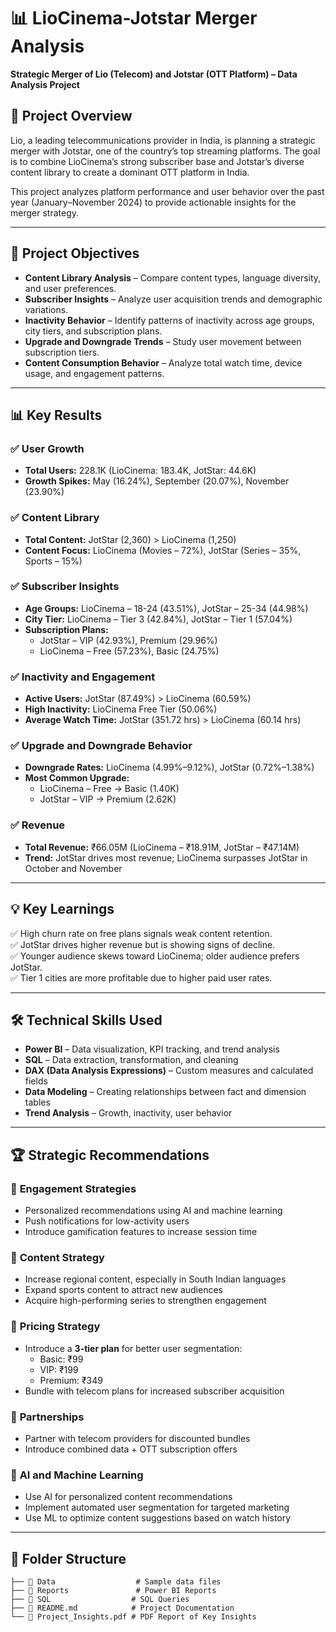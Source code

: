 # 📊 LioCinema-Jotstar Merger Analysis  
**Strategic Merger of Lio (Telecom) and Jotstar (OTT Platform) – Data Analysis Project**  

## 🚀 Project Overview  
Lio, a leading telecommunications provider in India, is planning a strategic merger with Jotstar, one of the country’s top streaming platforms. The goal is to combine LioCinema’s strong subscriber base and Jotstar’s diverse content library to create a dominant OTT platform in India.  

This project analyzes platform performance and user behavior over the past year (January–November 2024) to provide actionable insights for the merger strategy.  

---

## 🎯 Project Objectives  
- **Content Library Analysis** – Compare content types, language diversity, and user preferences.  
- **Subscriber Insights** – Analyze user acquisition trends and demographic variations.  
- **Inactivity Behavior** – Identify patterns of inactivity across age groups, city tiers, and subscription plans.  
- **Upgrade and Downgrade Trends** – Study user movement between subscription tiers.  
- **Content Consumption Behavior** – Analyze total watch time, device usage, and engagement patterns.  

---

## 📊 Key Results  
### ✅ **User Growth**  
- **Total Users:** 228.1K (LioCinema: 183.4K, JotStar: 44.6K)  
- **Growth Spikes:** May (16.24%), September (20.07%), November (23.90%)  

### ✅ **Content Library**  
- **Total Content:** JotStar (2,360) > LioCinema (1,250)  
- **Content Focus:** LioCinema (Movies – 72%), JotStar (Series – 35%, Sports – 15%)  

### ✅ **Subscriber Insights**  
- **Age Groups:** LioCinema – 18-24 (43.51%), JotStar – 25-34 (44.98%)  
- **City Tier:** LioCinema – Tier 3 (42.84%), JotStar – Tier 1 (57.04%)  
- **Subscription Plans:**  
   - JotStar – VIP (42.93%), Premium (29.96%)  
   - LioCinema – Free (57.23%), Basic (24.75%)  

### ✅ **Inactivity and Engagement**  
- **Active Users:** JotStar (87.49%) > LioCinema (60.59%)  
- **High Inactivity:** LioCinema Free Tier (50.06%)  
- **Average Watch Time:** JotStar (351.72 hrs) > LioCinema (60.14 hrs)  

### ✅ **Upgrade and Downgrade Behavior**  
- **Downgrade Rates:** LioCinema (4.99%–9.12%), JotStar (0.72%–1.38%)  
- **Most Common Upgrade:**  
   - LioCinema – Free → Basic (1.40K)  
   - JotStar – VIP → Premium (2.62K)  

### ✅ **Revenue**  
- **Total Revenue:** ₹66.05M (LioCinema – ₹18.91M, JotStar – ₹47.14M)  
- **Trend:** JotStar drives most revenue; LioCinema surpasses JotStar in October and November  

---

## 💡 Key Learnings  
✅ High churn rate on free plans signals weak content retention.  
✅ JotStar drives higher revenue but is showing signs of decline.  
✅ Younger audience skews toward LioCinema; older audience prefers JotStar.  
✅ Tier 1 cities are more profitable due to higher paid user rates.  

---

## 🛠️ Technical Skills Used  
- **Power BI** – Data visualization, KPI tracking, and trend analysis  
- **SQL** – Data extraction, transformation, and cleaning  
- **DAX (Data Analysis Expressions)** – Custom measures and calculated fields  
- **Data Modeling** – Creating relationships between fact and dimension tables  
- **Trend Analysis** – Growth, inactivity, user behavior  

---

## 🏆 Strategic Recommendations  
### 🔹 **Engagement Strategies**  
- Personalized recommendations using AI and machine learning  
- Push notifications for low-activity users  
- Introduce gamification features to increase session time  

### 🔹 **Content Strategy**  
- Increase regional content, especially in South Indian languages  
- Expand sports content to attract new audiences  
- Acquire high-performing series to strengthen engagement  

### 🔹 **Pricing Strategy**  
- Introduce a **3-tier plan** for better user segmentation:  
   - Basic: ₹99  
   - VIP: ₹199  
   - Premium: ₹349  
- Bundle with telecom plans for increased subscriber acquisition  

### 🔹 **Partnerships**  
- Partner with telecom providers for discounted bundles  
- Introduce combined data + OTT subscription offers  

### 🔹 **AI and Machine Learning**  
- Use AI for personalized content recommendations  
- Implement automated user segmentation for targeted marketing  
- Use ML to optimize content suggestions based on watch history  

---

## 📂 Folder Structure  
```plaintext
├── 📁 Data                  # Sample data files
├── 📁 Reports               # Power BI Reports
├── 📁 SQL                  # SQL Queries
├── 📄 README.md            # Project Documentation
└── 📄 Project_Insights.pdf # PDF Report of Key Insights
